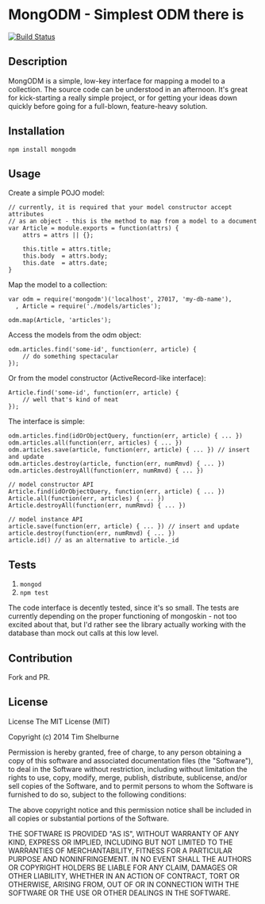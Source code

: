 # MongODM - Simplest ODM there is

[![Build Status](https://travis-ci.org/tshelburne/mongodm.svg?branch=master)](https://travis-ci.org/tshelburne/mongodm)

## Description

MongODM is a simple, low-key interface for mapping a model to a collection. The source code can be understood in an afternoon. It's great for kick-starting a really simple project, or for getting your ideas down quickly before going for a full-blown, feature-heavy solution.

## Installation

`npm install mongodm`

## Usage

Create a simple POJO model:

```
// currently, it is required that your model constructor accept attributes 
// as an object - this is the method to map from a model to a document
var Article = module.exports = function(attrs) {
	attrs = attrs || {};

	this.title = attrs.title;
	this.body  = attrs.body;
	this.date  = attrs.date;
}
```

Map the model to a collection:

```
var odm = require('mongodm')('localhost', 27017, 'my-db-name'),
  , Article = require('./models/articles');

odm.map(Article, 'articles');
```

Access the models from the odm object:

```
odm.articles.find('some-id', function(err, article) {
	// do something spectacular
});
```

Or from the model constructor (ActiveRecord-like interface):

```
Article.find('some-id', function(err, article) {
	// well that's kind of neat
});
```

The interface is simple:

```
odm.articles.find(idOrObjectQuery, function(err, article) { ... })
odm.articles.all(function(err, articles) { ... })
odm.articles.save(article, function(err, article) { ... }) // insert and update
odm.articles.destroy(article, function(err, numRmvd) { ... })
odm.articles.destroyAll(function(err, numRmvd) { ... })

// model constructor API
Article.find(idOrObjectQuery, function(err, article) { ... })
Article.all(function(err, articles) { ... })
Article.destroyAll(function(err, numRmvd) { ... })

// model instance API
article.save(function(err, article) { ... }) // insert and update
article.destroy(function(err, numRmvd) { ... })
article.id() // as an alternative to article._id
```

## Tests

1. `mongod`
1. `npm test`

The code interface is decently tested, since it's so small. The tests are currently depending on the proper functioning of mongoskin - not too excited about that, but I'd rather see the library actually working with the database than mock out calls at this low level.

## Contribution

Fork and PR.

## License

License
The MIT License (MIT)

Copyright (c) 2014 Tim Shelburne

Permission is hereby granted, free of charge, to any person obtaining a copy of this software and associated documentation files (the "Software"), to deal in the Software without restriction, including without limitation the rights to use, copy, modify, merge, publish, distribute, sublicense, and/or sell copies of the Software, and to permit persons to whom the Software is furnished to do so, subject to the following conditions:

The above copyright notice and this permission notice shall be included in all copies or substantial portions of the Software.

THE SOFTWARE IS PROVIDED "AS IS", WITHOUT WARRANTY OF ANY KIND, EXPRESS OR IMPLIED, INCLUDING BUT NOT LIMITED TO THE WARRANTIES OF MERCHANTABILITY, FITNESS FOR A PARTICULAR PURPOSE AND NONINFRINGEMENT. IN NO EVENT SHALL THE AUTHORS OR COPYRIGHT HOLDERS BE LIABLE FOR ANY CLAIM, DAMAGES OR OTHER LIABILITY, WHETHER IN AN ACTION OF CONTRACT, TORT OR OTHERWISE, ARISING FROM, OUT OF OR IN CONNECTION WITH THE SOFTWARE OR THE USE OR OTHER DEALINGS IN THE SOFTWARE.